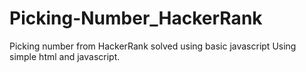 # Picking-Number_HackerRank
Picking number from HackerRank solved using basic javascript 
Using simple html and javascript.
